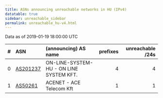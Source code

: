 ```yaml
---
title: ASNs announcing unreachable networks in HU (IPv4)
datatable: true
sidebar: unreachable_sidebar
permalink: unreachable_hu-v4.html
---
```


Data as of 2019-01-19 18:00:00 UTC


<div class="datatable-begin"></div>

|   # | ASN                                      | (announcing) AS name                    |   prefixes |   unreachable /24s |
|----:|:-----------------------------------------|:----------------------------------------|-----------:|-------------------:|
|   0 | [AS201237](unreachable_AS201237-v4.html) | ON-LINE-SYSTEM-HU - ON LINE SYSTEM KFT. |          4 |                  4 |
|   1 | [AS50261](unreachable_AS50261-v4.html)   | ACENET - ACE Telecom Kft                |          1 |                  1 |

<div class="datatable-end"></div>
